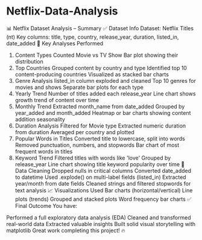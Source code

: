 # Netflix-Data-Analysis


📊 Netflix Dataset Analysis – Summary
✅ Dataset Info
Dataset: Netflix Titles (nt)
Key columns: title, type, country, release_year, duration, listed_in, date_added
📌 Key Analyses Performed
1. Content Types
Counted Movie vs TV Show
Bar plot showing their distribution
2. Top Countries
Grouped content by country and type
Identified top 10 content-producing countries
Visualized as stacked bar charts
3. Genre Analysis
listed_in column exploded and cleaned
Top 10 genres for movies and shows
Separate bar plots for each type
4. Yearly Trend
Number of titles added each release_year
Line chart shows growth trend of content over time
5. Monthly Trend
Extracted month_name from date_added
Grouped by year_added and month_added
Heatmap or bar charts showing content addition seasonality
6. Duration Analysis
Filtered for Movie type
Extracted numeric duration from duration
Averaged per country and plotted
7. Popular Words in Titles
Converted title to lowercase, split into words
Removed punctuation, numbers, and stopwords
Bar chart of most frequent words in titles
8. Keyword Trend
Filtered titles with words like 'love'
Grouped by release_year
Line chart showing title keyword popularity over time
🧼 Data Cleaning
Dropped nulls in critical columns
Converted date_added to datetime
Used .explode() on multi-label fields (listed_in)
Extracted year/month from date fields
Cleaned strings and filtered stopwords for text analysis
📈 Visualizations Used
Bar charts (horizontal/vertical)
Line plots (trends)
Grouped and stacked plots
Word frequency bar charts
✅ Final Outcome
You have:

Performed a full exploratory data analysis (EDA)
Cleaned and transformed real-world data
Extracted valuable insights
Built solid visual storytelling with matplotlib
Great work completing this project! 🔥
